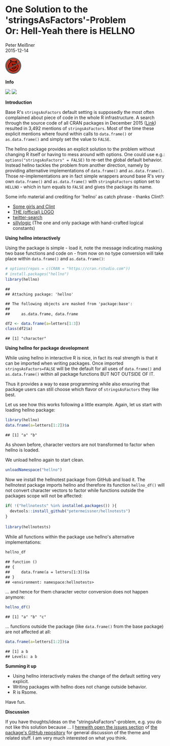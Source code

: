 # One Solution to the 'stringsAsFactors'-Problem <br>Or: Hell-Yeah there is HELLNO
Peter Meißner  
2015-12-14  
<!--
<div style="text-align:center;">
[![](blogpost/fig/logohellno100.png)](http://rtalk.org/strings-as-factors_hell-no_hex-sticker/) [![](blogpost/fig/clinthellno100.png)](https://twitter.com/zenrhino/status/623226883644129280) [![](blogpost/fig/hellno100.png)](https://cran.r-project.org/web/packages/hellno/index.html)
</div>
-->


![](blogpost/fig/hellno50.png)


**Info**


[![](http://www.r-pkg.org/badges/version/hellno)](https://cran.r-project.org/web/packages/hellno/index.html)
![](http://cranlogs.r-pkg.org/badges/grand-total/hellno)






**Introduction**




Base R's `stringsAsFactors` default setting is supposedly the 
  most often complained about piece of code in the whole R infrastructure. 
  A search through the source code of all CRAN packages in December 2015 ([Link](https://github.com/search?utf8=%E2%9C%93&q=user%3Acran+stringsAsFactors&type=Code))
  resulted in 3,492 mentions of `stringsAsFactors`. Most of the time these explicit 
  mentions where found within calls to `data.frame()` or `as.data.frame()` and 
  simply set the value to `FALSE`. 
  
  The hellno package provides an explicit solution to the problem without 
  changing R itself or having to mess around with options. One could use e.g.:
  `options("stringsAsFactors" = FALSE)` to re-set the global default behavior. 
  Instead hellno tackles the problem from another direction, namely by 
  providing alternative implementations of `data.frame()` and `as.data.frame()`. 
  Those *re*-implementations are in fact simple wrappers around base R's very own 
  `data.frame()` and `as.data.frame()` with `stringAsFactors` option set to 
  `HELLNO` - which in turn equals to `FALSE` and gives the package its name.
  
  Some info material and crediting for 'hellno' as catch phrase - thanks Clint?: 
  
  - [Some girls and Clint](https://twitter.com/zenrhino/status/623226883644129280)
  - [THE (official) LOGO](http://rtalk.org/strings-as-factors_hell-no_hex-sticker/)
  - [twitter-search](https://twitter.com/search?q=stringsAsFactors%3DHELLNO&src=typd) 
  - [sillylogic](https://github.com/nutterb/sillylogic/blob/master/README.md) (The one and only package with hand-crafted logical constants)






**Using hellno interactively**


Using the package is simple - load it, note the message indicating masking two base functions and code on - from now on no type conversion will take place within `data.frame()` and `as.data.frame()`:


```r
# options(repos = c(CRAN = "https://cran.rstudio.com"))
# install.packages("hellno")
library(hellno)
```

```
## 
## Attaching package: 'hellno'
```

```
## The following objects are masked from 'package:base':
## 
##     as.data.frame, data.frame
```


```r
df2 <- data.frame(a=letters[1:3])
class(df2$a)
```

```
## [1] "character"
```




**Using hellno for package development**


While using hellno in interactive R is nice, in fact its real strength is 
that it can be imported when writing packages. 
Once imported `stringsAsFactors=FALSE` will be the default for all uses of 
`data.frame()` and `as.data.frame()` within all package functions BUT NOT OUTSIDE OF IT. 

Thus it provides a way to ease programming while also ensuring that package users can
still choose which flavor of `stringsAsFactors` they like best. 


Let us see how this works following a little example. Again, let us start with loading hellno package:


```r
library(hellno)
data.frame(a=letters[1:2])$a 
```

```
## [1] "a" "b"
```

As shown before, character vectors are not transformed to factor when hellno is loaded.

We unload hellno again to start clean. 


```r
unloadNamespace("hellno")
```

Now we install the hellnotest package from GitHub and load it. The hellnotest package imports hellno and therefore its function `hellno_df()` will not convert character vectors to factor while functions outside the packages scope will not be affected: 



```r
if( !("hellnotests" %in% installed.packages()) ){
  devtools::install_github("petermeissner/hellnotests")
}

library(hellnotests)
```

While all functions within the package use hellno's alternative implementations:


```r
hellno_df
```

```
## function () 
## {
##     data.frame(a = letters[1:3])$a
## }
## <environment: namespace:hellnotests>
```

... and hence for them character vector conversion does not happen anymore:


```r
hellno_df()
```

```
## [1] "a" "b" "c"
```

... functions outside the package (like `data.frame()` from the base package) are not affected at all: 


```r
data.frame(a=letters[1:2])$a 
```

```
## [1] a b
## Levels: a b
```






**Summing it up**



- Using hellno interactively makes the change of the default setting very explicit. 
- Writing packages with hellno does not change outside behavior. 
- R is Rsome. 


Have fun.






**Discussion**


If you have thoughts/ideas on the "stringsAsFactors"-problem, e.g. you do not like this solution because ... I [herewith open the issues section](https://github.com/petermeissner/hellno/issues) of [the package's GitHub repository](https://github.com/petermeissner/hellno) for general discussion of the theme and related stuff. I am very much interested on what you think. 


















